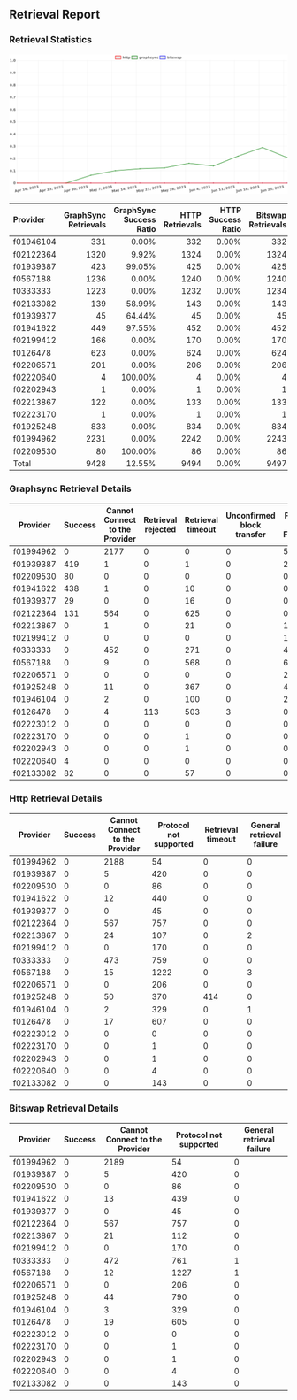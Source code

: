 ## Retrieval Report
### Retrieval Statistics
<img src="https://raw.githubusercontent.com/data-preservation-programs/filplus-checker-assets/main/filecoin-project/filecoin-plus-large-datasets/issues/1641/1687835218283.png"/>

| Provider  | GraphSync Retrievals | GraphSync Success Ratio | HTTP Retrievals | HTTP Success Ratio | Bitswap Retrievals | Bitswap Success Ratio |
| :-------- | -------------------: | ----------------------: | --------------: | -----------------: | -----------------: | --------------------: |
| f01946104 |                  331 |                   0.00% |             332 |              0.00% |                332 |                 0.00% |
| f02122364 |                 1320 |                   9.92% |            1324 |              0.00% |               1324 |                 0.00% |
| f01939387 |                  423 |                  99.05% |             425 |              0.00% |                425 |                 0.00% |
| f0567188  |                 1236 |                   0.00% |            1240 |              0.00% |               1240 |                 0.00% |
| f0333333  |                 1223 |                   0.00% |            1232 |              0.00% |               1234 |                 0.00% |
| f02133082 |                  139 |                  58.99% |             143 |              0.00% |                143 |                 0.00% |
| f01939377 |                   45 |                  64.44% |              45 |              0.00% |                 45 |                 0.00% |
| f01941622 |                  449 |                  97.55% |             452 |              0.00% |                452 |                 0.00% |
| f02199412 |                  166 |                   0.00% |             170 |              0.00% |                170 |                 0.00% |
| f0126478  |                  623 |                   0.00% |             624 |              0.00% |                624 |                 0.00% |
| f02206571 |                  201 |                   0.00% |             206 |              0.00% |                206 |                 0.00% |
| f02220640 |                    4 |                 100.00% |               4 |              0.00% |                  4 |                 0.00% |
| f02202943 |                    1 |                   0.00% |               1 |              0.00% |                  1 |                 0.00% |
| f02213867 |                  122 |                   0.00% |             133 |              0.00% |                133 |                 0.00% |
| f02223170 |                    1 |                   0.00% |               1 |              0.00% |                  1 |                 0.00% |
| f01925248 |                  833 |                   0.00% |             834 |              0.00% |                834 |                 0.00% |
| f01994962 |                 2231 |                   0.00% |            2242 |              0.00% |               2243 |                 0.00% |
| f02209530 |                   80 |                 100.00% |              86 |              0.00% |                 86 |                 0.00% |
| Total     |                 9428 |                  12.55% |            9494 |              0.00% |               9497 |                 0.00% |

### Graphsync Retrieval Details
| Provider  | Success | Cannot Connect to the Provider | Retrieval rejected | Retrieval timeout | Unconfirmed block transfer | Piece not Found | General retrieval failure |
| --------- | ------- | ------------------------------ | ------------------ | ----------------- | -------------------------- | --------------- | ------------------------- |
| f01994962 | 0       | 2177                           | 0                  | 0                 | 0                          | 54              | 0                         |
| f01939387 | 419     | 1                              | 0                  | 1                 | 0                          | 2               | 0                         |
| f02209530 | 80      | 0                              | 0                  | 0                 | 0                          | 0               | 0                         |
| f01941622 | 438     | 1                              | 0                  | 10                | 0                          | 0               | 0                         |
| f01939377 | 29      | 0                              | 0                  | 16                | 0                          | 0               | 0                         |
| f02122364 | 131     | 564                            | 0                  | 625               | 0                          | 0               | 0                         |
| f02213867 | 0       | 1                              | 0                  | 21                | 0                          | 100             | 0                         |
| f02199412 | 0       | 0                              | 0                  | 0                 | 0                          | 166             | 0                         |
| f0333333  | 0       | 452                            | 0                  | 271               | 0                          | 496             | 4                         |
| f0567188  | 0       | 9                              | 0                  | 568               | 0                          | 659             | 0                         |
| f02206571 | 0       | 0                              | 0                  | 0                 | 0                          | 201             | 0                         |
| f01925248 | 0       | 11                             | 0                  | 367               | 0                          | 455             | 0                         |
| f01946104 | 0       | 2                              | 0                  | 100               | 0                          | 229             | 0                         |
| f0126478  | 0       | 4                              | 113                | 503               | 3                          | 0               | 0                         |
| f02223012 | 0       | 0                              | 0                  | 0                 | 0                          | 0               | 0                         |
| f02223170 | 0       | 0                              | 0                  | 1                 | 0                          | 0               | 0                         |
| f02202943 | 0       | 0                              | 0                  | 1                 | 0                          | 0               | 0                         |
| f02220640 | 4       | 0                              | 0                  | 0                 | 0                          | 0               | 0                         |
| f02133082 | 82      | 0                              | 0                  | 57                | 0                          | 0               | 0                         |

### Http Retrieval Details
| Provider  | Success | Cannot Connect to the Provider | Protocol not supported | Retrieval timeout | General retrieval failure |
| --------- | ------- | ------------------------------ | ---------------------- | ----------------- | ------------------------- |
| f01994962 | 0       | 2188                           | 54                     | 0                 | 0                         |
| f01939387 | 0       | 5                              | 420                    | 0                 | 0                         |
| f02209530 | 0       | 0                              | 86                     | 0                 | 0                         |
| f01941622 | 0       | 12                             | 440                    | 0                 | 0                         |
| f01939377 | 0       | 0                              | 45                     | 0                 | 0                         |
| f02122364 | 0       | 567                            | 757                    | 0                 | 0                         |
| f02213867 | 0       | 24                             | 107                    | 0                 | 2                         |
| f02199412 | 0       | 0                              | 170                    | 0                 | 0                         |
| f0333333  | 0       | 473                            | 759                    | 0                 | 0                         |
| f0567188  | 0       | 15                             | 1222                   | 0                 | 3                         |
| f02206571 | 0       | 0                              | 206                    | 0                 | 0                         |
| f01925248 | 0       | 50                             | 370                    | 414               | 0                         |
| f01946104 | 0       | 2                              | 329                    | 0                 | 1                         |
| f0126478  | 0       | 17                             | 607                    | 0                 | 0                         |
| f02223012 | 0       | 0                              | 0                      | 0                 | 0                         |
| f02223170 | 0       | 0                              | 1                      | 0                 | 0                         |
| f02202943 | 0       | 0                              | 1                      | 0                 | 0                         |
| f02220640 | 0       | 0                              | 4                      | 0                 | 0                         |
| f02133082 | 0       | 0                              | 143                    | 0                 | 0                         |

### Bitswap Retrieval Details
| Provider  | Success | Cannot Connect to the Provider | Protocol not supported | General retrieval failure |
| --------- | ------- | ------------------------------ | ---------------------- | ------------------------- |
| f01994962 | 0       | 2189                           | 54                     | 0                         |
| f01939387 | 0       | 5                              | 420                    | 0                         |
| f02209530 | 0       | 0                              | 86                     | 0                         |
| f01941622 | 0       | 13                             | 439                    | 0                         |
| f01939377 | 0       | 0                              | 45                     | 0                         |
| f02122364 | 0       | 567                            | 757                    | 0                         |
| f02213867 | 0       | 21                             | 112                    | 0                         |
| f02199412 | 0       | 0                              | 170                    | 0                         |
| f0333333  | 0       | 472                            | 761                    | 1                         |
| f0567188  | 0       | 12                             | 1227                   | 1                         |
| f02206571 | 0       | 0                              | 206                    | 0                         |
| f01925248 | 0       | 44                             | 790                    | 0                         |
| f01946104 | 0       | 3                              | 329                    | 0                         |
| f0126478  | 0       | 19                             | 605                    | 0                         |
| f02223012 | 0       | 0                              | 0                      | 0                         |
| f02223170 | 0       | 0                              | 1                      | 0                         |
| f02202943 | 0       | 0                              | 1                      | 0                         |
| f02220640 | 0       | 0                              | 4                      | 0                         |
| f02133082 | 0       | 0                              | 143                    | 0                         |
